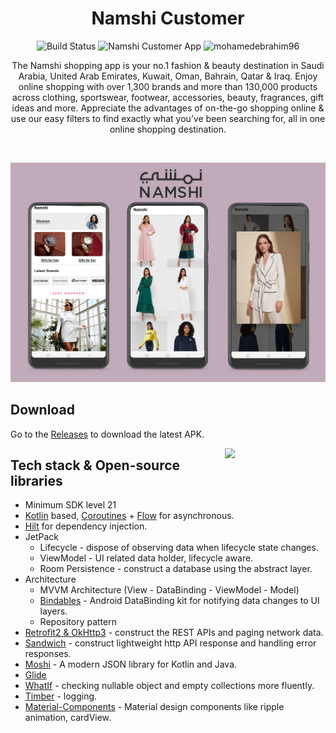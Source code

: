 <h1 align="center">Namshi Customer</h1>

<p align="center">
<img alt="Build Status" src="https://github.com/mohamedebrahim96/Namshi-Customer/workflows/Android%20CI/badge.svg"/>
<img alt="Namshi Customer App" src="https://img.shields.io/github/v/release/mohamedebrahim96/Namshi-Customer?color=7885FF&label=Namshi-customer%20App&logo=android"/>
<img alt="mohamedebrahim96" src="https://img.shields.io/github/v/release/mohamedebrahim96/mohamedebrahim96?color=7885FF&label=mohamedebrahim96"/>
    
</p>


<p align="center">  
The Namshi shopping app is your no.1 fashion & beauty destination in Saudi Arabia, United Arab Emirates, Kuwait, Oman, Bahrain, Qatar & Iraq.
Enjoy online shopping with over 1,300 brands and more than 130,000 products across clothing, sportswear, footwear, accessories, beauty, fragrances, gift ideas and more.
Appreciate the advantages of on-the-go shopping online & use our easy filters to find exactly what you’ve been searching for, all in one online shopping destination.
</p>
</br>




<p align="center">
<img src="/wiki/screenshot.jpg"/>
</p>

## Download
Go to the [Releases](https://github.com/mohamedebrahim96/Namshi-Customer/releases) to download the latest APK.


<img src="/wiki/namshigif.gif" align="right" width="32%"/>

## Tech stack & Open-source libraries
- Minimum SDK level 21
- [Kotlin](https://kotlinlang.org/) based, [Coroutines](https://github.com/Kotlin/kotlinx.coroutines) + [Flow](https://kotlin.github.io/kotlinx.coroutines/kotlinx-coroutines-core/kotlinx.coroutines.flow/) for asynchronous.
- [Hilt](https://dagger.dev/hilt/) for dependency injection.
- JetPack
    - Lifecycle - dispose of observing data when lifecycle state changes.
    - ViewModel - UI related data holder, lifecycle aware.
    - Room Persistence - construct a database using the abstract layer.
- Architecture
    - MVVM Architecture (View - DataBinding - ViewModel - Model)
    - [Bindables](https://github.com/skydoves/bindables) - Android DataBinding kit for notifying data changes to UI layers.
    - Repository pattern
- [Retrofit2 & OkHttp3](https://github.com/square/retrofit) - construct the REST APIs and paging network data.
- [Sandwich](https://github.com/skydoves/Sandwich) - construct lightweight http API response and handling error responses.
- [Moshi](https://github.com/square/moshi/) - A modern JSON library for Kotlin and Java.
- [Glide](https://github.com/bumptech/glide)
- [WhatIf](https://github.com/skydoves/whatif) - checking nullable object and empty collections more fluently.
- [Timber](https://github.com/JakeWharton/timber) - logging.
- [Material-Components](https://github.com/material-components/material-components-android) - Material design components like ripple animation, cardView.
